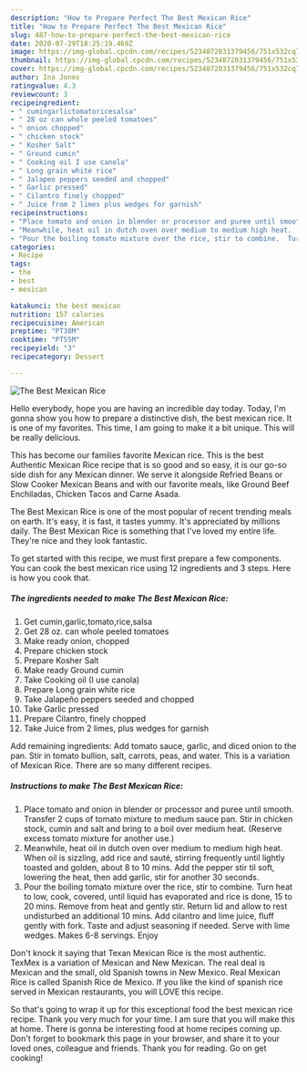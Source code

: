 ```yaml
---
description: "How to Prepare Perfect The Best Mexican Rice"
title: "How to Prepare Perfect The Best Mexican Rice"
slug: 487-how-to-prepare-perfect-the-best-mexican-rice
date: 2020-07-29T18:25:19.469Z
image: https://img-global.cpcdn.com/recipes/5234872031379456/751x532cq70/the-best-mexican-rice-recipe-main-photo.jpg
thumbnail: https://img-global.cpcdn.com/recipes/5234872031379456/751x532cq70/the-best-mexican-rice-recipe-main-photo.jpg
cover: https://img-global.cpcdn.com/recipes/5234872031379456/751x532cq70/the-best-mexican-rice-recipe-main-photo.jpg
author: Ina Jones
ratingvalue: 4.3
reviewcount: 3
recipeingredient:
- " cumingarlictomatoricesalsa"
- " 28 oz can whole peeled tomatoes"
- " onion chopped"
- " chicken stock"
- " Kosher Salt"
- " Ground cumin"
- " Cooking oil I use canola"
- " Long grain white rice"
- " Jalapeo peppers seeded and chopped"
- " Garlic pressed"
- " Cilantro finely chopped"
- " Juice from 2 limes plus wedges for garnish"
recipeinstructions:
- "Place tomato and onion in blender or processor and puree until smooth.  Transfer 2 cups of tomato mixture to medium sauce pan.  Stir in chicken stock, cumin and salt and bring to a boil over medium heat.  (Reserve excess tomato mixture for another use.)"
- "Meanwhile, heat oil in dutch oven over medium to medium high heat.  When oil is sizzling, add rice and sauté, stirring frequently until lightly toasted and golden, about 8 to 10 mins.  Add the pepper stir til soft, lowering the heat, then add garlic, stir for another 30 seconds."
- "Pour the boiling tomato mixture over the rice, stir to combine.  Turn heat to low, cook, covered, until liquid has evaporated and rice is done, 15 to 20 mins.  Remove from heat and gently stir.  Return lid and allow to rest undisturbed an additional 10 mins. Add cilantro and lime juice, fluff gently with fork. Taste and adjust seasoning if needed. Serve with lime wedges.  Makes 6-8 servings. Enjoy"
categories:
- Recipe
tags:
- the
- best
- mexican

katakunci: the best mexican 
nutrition: 157 calories
recipecuisine: American
preptime: "PT38M"
cooktime: "PT55M"
recipeyield: "3"
recipecategory: Dessert

---
```



![The Best Mexican Rice](https://img-global.cpcdn.com/recipes/5234872031379456/751x532cq70/the-best-mexican-rice-recipe-main-photo.jpg)

Hello everybody, hope you are having an incredible day today. Today, I'm gonna show you how to prepare a distinctive dish, the best mexican rice. It is one of my favorites. This time, I am going to make it a bit unique. This will be really delicious.

This has become our families favorite Mexican rice. This is the best Authentic Mexican Rice recipe that is so good and so easy, it is our go-so side dish for any Mexican dinner. We serve it alongside Refried Beans or Slow Cooker Mexican Beans and with our favorite meals, like Ground Beef Enchiladas, Chicken Tacos and Carne Asada.

The Best Mexican Rice is one of the most popular of recent trending meals on earth. It's easy, it is fast, it tastes yummy. It's appreciated by millions daily. The Best Mexican Rice is something that I've loved my entire life. They're nice and they look fantastic.


To get started with this recipe, we must first prepare a few components. You can cook the best mexican rice using 12 ingredients and 3 steps. Here is how you cook that.

<!--inarticleads1-->

##### The ingredients needed to make The Best Mexican Rice:

1. Get  cumin,garlic,tomato,rice,salsa
1. Get  28 oz. can whole peeled tomatoes
1. Make ready  onion, chopped
1. Prepare  chicken stock
1. Prepare  Kosher Salt
1. Make ready  Ground cumin
1. Take  Cooking oil (I use canola)
1. Prepare  Long grain white rice
1. Take  Jalapeño peppers seeded and chopped
1. Take  Garlic pressed
1. Prepare  Cilantro, finely chopped
1. Take  Juice from 2 limes, plus wedges for garnish


Add remaining ingredients: Add tomato sauce, garlic, and diced onion to the pan. Stir in tomato bullion, salt, carrots, peas, and water. This is a variation of Mexican Rice. There are so many different recipes. 

<!--inarticleads2-->

##### Instructions to make The Best Mexican Rice:

1. Place tomato and onion in blender or processor and puree until smooth.  Transfer 2 cups of tomato mixture to medium sauce pan.  Stir in chicken stock, cumin and salt and bring to a boil over medium heat.  (Reserve excess tomato mixture for another use.)
1. Meanwhile, heat oil in dutch oven over medium to medium high heat.  When oil is sizzling, add rice and sauté, stirring frequently until lightly toasted and golden, about 8 to 10 mins.  Add the pepper stir til soft, lowering the heat, then add garlic, stir for another 30 seconds.
1. Pour the boiling tomato mixture over the rice, stir to combine.  Turn heat to low, cook, covered, until liquid has evaporated and rice is done, 15 to 20 mins.  Remove from heat and gently stir.  Return lid and allow to rest undisturbed an additional 10 mins. Add cilantro and lime juice, fluff gently with fork. Taste and adjust seasoning if needed. Serve with lime wedges.  Makes 6-8 servings. Enjoy


Don&#39;t knock it saying that Texan Mexican Rice is the most authentic. TexMex is a variation of Mexican and New Mexican. The real deal is Mexican and the small, old Spanish towns in New Mexico. Real Mexican Rice is called Spanish Rice de Mexico. If you like the kind of spanish rice served in Mexican restaurants, you will LOVE this recipe. 

So that's going to wrap it up for this exceptional food the best mexican rice recipe. Thank you very much for your time. I am sure that you will make this at home. There is gonna be interesting food at home recipes coming up. Don't forget to bookmark this page in your browser, and share it to your loved ones, colleague and friends. Thank you for reading. Go on get cooking!
